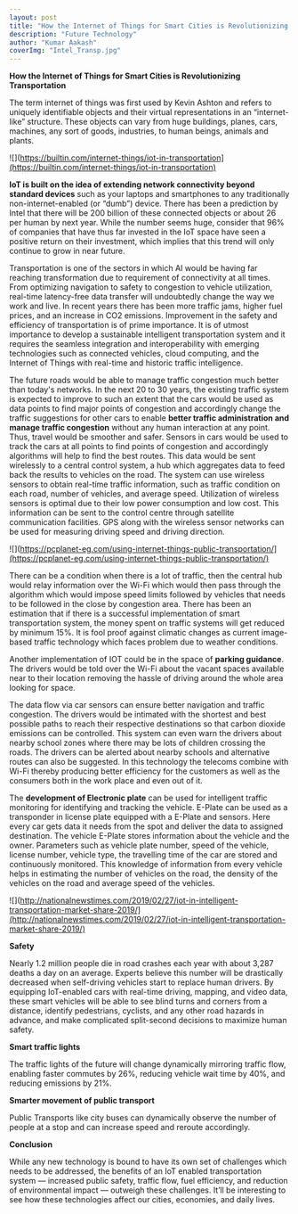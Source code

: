 ```yaml
---
layout: post 
title: "How the Internet of Things for Smart Cities is Revolutionizing Transportation"
description: "Future Technology"
author: "Kumar Aakash"
coverImg: "Intel_Transp.jpg"
---
```



**How the Internet of Things for Smart Cities is Revolutionizing Transportation**

The term internet of things was first used by Kevin Ashton and refers to uniquely identifiable objects and their virtual representations in an “internet-like” structure. These objects can vary from huge buildings, planes, cars, machines, any sort of goods, industries, to human beings, animals and plants.


![](https://builtin.com/internet-things/iot-in-transportation](https://builtin.com/internet-things/iot-in-transportation)

**IoT is built on the idea of extending network connectivity beyond standard devices** such as your laptops and smartphones to any traditionally non-internet-enabled (or “dumb”) device. There has been a prediction by Intel that there will be 200 billion of these connected objects or about 26 per human by next year. While the number seems huge, consider that 96% of companies that have thus far invested in the IoT space have seen a positive return on their investment, which implies that this trend will only continue to grow in near future.

Transportation is one of the sectors in which AI would be having far reaching transformation due to requirement of connectivity at all times. From optimizing navigation to safety to congestion to vehicle utilization, real-time latency-free data transfer will undoubtedly change the way we work and live. In recent years there has been more traffic jams, higher fuel prices, and an increase in CO2 emissions. Improvement in the safety and efficiency of transportation is of prime importance. It is of utmost importance to develop a sustainable intelligent transportation system and it requires the seamless integration and interoperability with emerging technologies such as connected vehicles, cloud computing, and the Internet of Things with real-time and historic traffic intelligence.

The future roads would be able to manage traffic congestion much better than today's networks. In the next 20 to 30 years, the existing traffic system is expected to improve to such an extent that the cars would be used as data points to find major points of congestion and accordingly change the traffic suggestions for other cars to enable **better traffic administration and manage traffic congestion** without any human interaction at any point. Thus, travel would be smoother and safer. Sensors in cars would be used to track the cars at all points to find points of congestion and accordingly algorithms will help to find the best routes. This data would be sent wirelessly to a central control system, a hub which aggregates data to feed back the results to vehicles on the road. The system can use wireless sensors to obtain real-time traffic information, such as traffic condition on each road, number of vehicles, and average speed. Utilization of wireless sensors is optimal due to their low power consumption and low cost. This information can be sent to the control centre through satellite communication facilities. GPS along with the wireless sensor networks can be used for measuring driving speed and driving direction.

![](https://pcplanet-eg.com/using-internet-things-public-transportation/](https://pcplanet-eg.com/using-internet-things-public-transportation/)

There can be a condition when there is a lot of traffic, then the central hub would relay information over the Wi-Fi which would then pass through the algorithm which would impose speed limits followed by vehicles that needs to be followed in the close by congestion area. There has been an estimation that if there is a successful implementation of smart transportation system, the money spent on traffic systems will get reduced by minimum 15%. It is fool proof against climatic changes as current image-based traffic technology which faces problem due to weather conditions.

Another implementation of IOT could be in the space of **parking guidance**. The drivers would be told over the Wi-Fi about the vacant spaces available near to their location removing the hassle of driving around the whole area looking for space.

The data flow via car sensors can ensure better navigation and traffic congestion. The drivers would be intimated with the shortest and best possible paths to reach their respective destinations so that carbon dioxide emissions can be controlled. This system can even warn the drivers about nearby school zones where there may be lots of children crossing the roads. The drivers can be alerted about nearby schools and alternative routes can also be suggested. In this technology the telecoms combine with Wi-Fi thereby producing better efficiency for the customers as well as the consumers both in the work place and even out of it.

The **development of Electronic plate** can be used for intelligent traffic monitoring for identifying and tracking the vehicle. E-Plate can be used as a transponder in license plate equipped with a E-Plate and sensors. Here every car gets data it needs from the spot and deliver the data to assigned destination. The vehicle E-Plate stores information about the vehicle and the owner. Parameters such as vehicle plate number, speed of the vehicle, license number, vehicle type, the travelling time of the car are stored and continuously monitored. This knowledge of information from every vehicle helps in estimating the number of vehicles on the road, the density of the vehicles on the road and average speed of the vehicles.

![](http://nationalnewstimes.com/2019/02/27/iot-in-intelligent-transportation-market-share-2019/](http://nationalnewstimes.com/2019/02/27/iot-in-intelligent-transportation-market-share-2019/)

**Safety**

Nearly 1.2 million people die in road crashes each year with about 3,287 deaths a day on an average. Experts believe this number will be drastically decreased when self-driving vehicles start to replace human drivers. By equipping IoT-enabled cars with real-time driving, mapping, and video data, these smart vehicles will be able to see blind turns and corners from a distance, identify pedestrians, cyclists, and any other road hazards in advance, and make complicated split-second decisions to maximize human safety.

**Smart traffic lights**

The traffic lights of the future will change dynamically mirroring traffic flow, enabling faster commutes by 26%, reducing vehicle wait time by 40%, and reducing emissions by 21%.

**Smarter movement of public transport**

Public Transports like city buses can dynamically observe the number of people at a stop and can increase speed and reroute accordingly.

**Conclusion**

While any new technology is bound to have its own set of challenges which needs to be addressed, the benefits of an IoT enabled transportation system — increased public safety, traffic flow, fuel efficiency, and reduction of environmental impact — outweigh these challenges. It’ll be interesting to see how these technologies affect our cities, economies, and daily lives.


